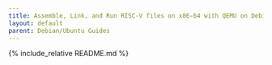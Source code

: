 ```yaml
---
title: Assemble, Link, and Run RISC-V files on x86-64 with QEMU on Debian/Ubuntu
layout: default
parent: Debian/Ubuntu Guides
---
```


{% include_relative README.md %}
